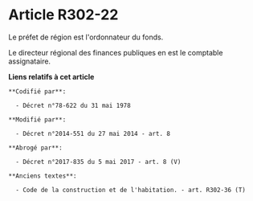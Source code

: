 # Article R302-22

Le préfet de région est l'ordonnateur du fonds. 

Le     directeur régional des finances publiques en est le comptable assignataire.

**Liens relatifs à cet article**

	**Codifié par**:

	  - Décret n°78-622 du 31 mai 1978

	**Modifié par**:

	  - Décret n°2014-551 du 27 mai 2014 - art. 8

	**Abrogé par**:

	  - Décret n°2017-835 du 5 mai 2017 - art. 8 (V)

	**Anciens textes**:

	  - Code de la construction et de l'habitation. - art. R302-36 (T)
